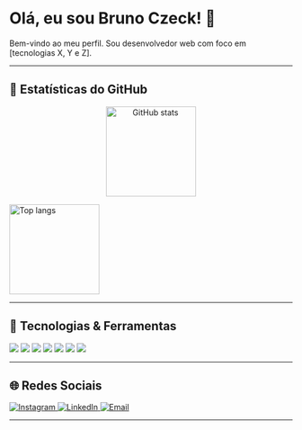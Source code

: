 <!-- Título ou saudação -->
# Olá, eu sou Bruno Czeck! 👋

<!-- Breve descrição ou apresentação pessoal -->
Bem-vindo ao meu perfil. Sou desenvolvedor web com foco em [tecnologias X, Y e Z].

<!-- Se quiser adicionar um banner ou imagem no topo -->
<!-- <p align="center">
  <img src="https://via.placeholder.com/800x200.png?text=Meu+Banner" alt="Banner" />
</p> -->

---

## 🌟 Estatísticas do GitHub

<p align="center">
  <!-- Card com estatísticas gerais do perfil (commits, stars, etc.) -->
  <img 
       src="https://github-readme-stats.vercel.app/api?username=BrunoCzeck&show_icons=true&theme=dark" 
       alt="GitHub stats"
       height="160"
  />

  <!-- Card com linguagens mais usadas -->
  <img 
       src="https://github-readme-stats.vercel.app/api/top-langs/?username=BrunoCzeck&layout=compact&theme=dark" 
       alt="Top langs"
       height="160"
  />
</p>

<!-- Caso queira um card que mostra commits consecutivos -->
<!--
<p align="center">
  <img 
       src="https://github-readme-streak-stats.herokuapp.com/?user=BrunoCzeck&theme=dark" 
       alt="Streak stats" 
  />
</p>
-->

---

## 🚀 Tecnologias & Ferramentas

<!-- Use badges de sites como shields.io ou simplesmente listas em Markdown. 
     Aqui seguem alguns exemplos de badges de linguagens e ferramentas. -->
<p>
  <img src="https://img.shields.io/badge/-HTML5-E34F26?style=flat&logo=html5&logoColor=white" />
  <img src="https://img.shields.io/badge/-CSS3-1572B6?style=flat&logo=css3&logoColor=white" />
  <img src="https://img.shields.io/badge/-JavaScript-F7DF1E?style=flat&logo=javascript&logoColor=black" />
  <img src="https://img.shields.io/badge/-PHP-777BB4?style=flat&logo=php&logoColor=white" />
  <img src="https://img.shields.io/badge/-Node.js-339933?style=flat&logo=node.js&logoColor=white" />
  <img src="https://img.shields.io/badge/-Express.js-000000?style=flat&logo=express&logoColor=white" />
  <img src="https://img.shields.io/badge/-Bootstrap-7952B3?style=flat&logo=bootstrap&logoColor=white" />
  <!-- E assim por diante... -->
</p>

---

## 🌐 Redes Sociais

<!-- Coloque os links para as suas redes sociais -->
<p>
  <a href="https://www.instagram.com/seuuser" target="_blank">
    <img 
         src="https://img.shields.io/badge/Instagram-E4405F?style=for-the-badge&logo=instagram&logoColor=white" 
         alt="Instagram" 
    />
  </a>
  <a href="https://www.linkedin.com/in/seuuser" target="_blank">
    <img 
         src="https://img.shields.io/badge/LinkedIn-0A66C2?style=for-the-badge&logo=linkedin&logoColor=white" 
         alt="LinkedIn" 
    />
  </a>
  <a href="mailto:seuemail@dominio.com" target="_blank">
    <img 
         src="https://img.shields.io/badge/Outlook-0078D4?style=for-the-badge&logo=microsoft-outlook&logoColor=white" 
         alt="Email" 
    />
  </a>
</p>

---
